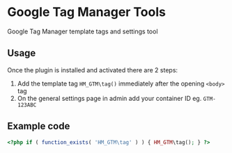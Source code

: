 # Google Tag Manager Tools

Google Tag Manager template tags and settings tool

## Usage

Once the plugin is installed and activated there are 2 steps:

1. Add the template tag `HM_GTM\tag()` immediately after the opening `<body>` tag
2. On the general settings page in admin add your container ID eg. `GTM-123ABC`

## Example code

```php
<?php if ( function_exists( 'HM_GTM\tag' ) ) { HM_GTM\tag(); } ?>
```
